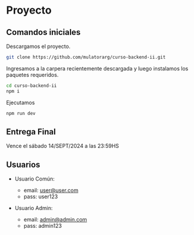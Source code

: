 # Proyecto

## Comandos iniciales

Descargamos el proyecto.

```sh
git clone https://github.com/mulatorarg/curso-backend-ii.git
```

Ingresamos a la carpera recientemente descargada y luego instalamos los paquetes requeridos.

```sh
cd curso-backend-ii
npm i
```

Ejecutamos
```sh
npm run dev
```

## Entrega Final
Vence el sábado 14/SEPT/2024 a las 23:59HS

## Usuarios

* Usuario Común:
  * email: user@user.com
  * pass: user123

* Usuario Admin:
  * email: admin@admin.com
  * pass: admin123
